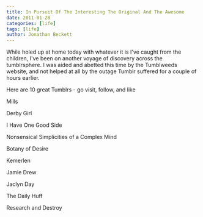 ```yaml
---
title: In Pursuit Of The Interesting The Original And The Awesome
date: 2011-01-28
categories: [life]
tags: [life]
author: Jonathan Beckett
---
```


While holed up at home today with whatever it is I've caught from the children, I've been on another voyage of discovery across the tumblrsphere. I was aided and abetted this time by the Tumblweeds website, and not helped at all by the outage Tumblr suffered for a couple of hours earlier.

Here are 10 great Tumblrs - go visit, follow, and like

Mills

Derby Girl

I Have One Good Side

Nonsensical Simplicities of a Complex Mind

Botany of Desire

Kemerlen

Jamie Drew

Jaclyn Day

The Daily Huff

Research and Destroy